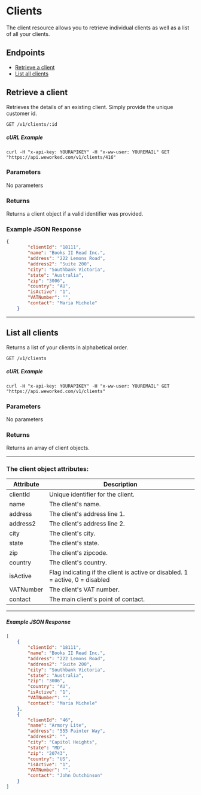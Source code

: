 
# Clients
The client resource allows you to retrieve individual clients as well as a list of all your clients.

## Endpoints
* [Retrieve a client](#retrieve-a-client)
* [List all clients](#list-all-clients)

## Retrieve a client
Retrieves the details of an existing client. Simply provide the unique customer id.

`GET /v1/clients/:id`

##### cURL Example
`curl -H "x-api-key: YOURAPIKEY" -H "x-ww-user: YOUREMAIL" GET "https://api.weworked.com/v1/clients/416"`

### Parameters
No parameters

### Returns
Returns a client object if a valid identifier was provided. 

### Example JSON Response
```json 
{
        "clientId": "18111",
        "name": "Books II Read Inc.",
        "address": "222 Lemons Road",
        "address2": "Suite 200",
        "city": "Southbank Victoria",
        "state": "Australia",
        "zip": "3006",
        "country": "AU",
        "isActive": "1",
        "VATNumber": "",
        "contact": "Maria Michele"
    }
```

-------------

## List all clients
Returns a list of your clients in alphabetical order.

`GET /v1/clients`

##### cURL Example
`curl -H "x-api-key: YOURAPIKEY" -H "x-ww-user: YOUREMAIL" GET "https://api.weworked.com/v1/clients"`

### Parameters
No parameters

### Returns
Returns an array of client objects.

-------------

### The client object attributes:

| Attribute  | Description   |
| ---------- | ------------- |
| clientId   | Unique identifier for the client.  |
| name       | The client's name.  |
| address    | The client's address line 1. |
| address2    | The client's address line 2. |
| city       | The client's city.  |
| state      | The client's state.  |
| zip        | The client's zipcode.  |
| country    | The client's country.  |
| isActive   | Flag indicating if the client is active or disabled. 1 = active, 0 = disabled  |
| VATNumber  | The client's VAT number.  |
| contact    | The main client's point of contact.  |

-------------

##### Example JSON Response
```json 
[
    {
        "clientId": "18111",
        "name": "Books II Read Inc.",
        "address": "222 Lemons Road",
        "address2": "Suite 200",
        "city": "Southbank Victoria",
        "state": "Australia",
        "zip": "3006",
        "country": "AU",
        "isActive": "1",
        "VATNumber": "",
        "contact": "Maria Michele"
    },
    {
        "clientId": "46",
        "name": "Armory Lite",
        "address": "555 Painter Way",
        "address2": "",
        "city": "Capitol Heights",
        "state": "MD",
        "zip": "20743",
        "country": "US",
        "isActive": "1",
        "VATNumber": "",
        "contact": "John Dutchinson"
    }
]
```


